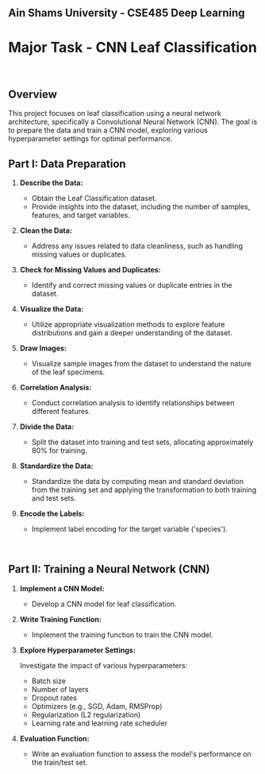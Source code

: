 ## Ain Shams University - CSE485 Deep Learning

# Major Task - CNN Leaf Classification

<br>



## Overview

This project focuses on leaf classification using a neural network architecture, specifically a Convolutional Neural Network (CNN). The goal is to prepare the data and train a CNN model, exploring various hyperparameter settings for optimal performance.

## Part I: Data Preparation

1. **Describe the Data:**

   - Obtain the Leaf Classification dataset.
   - Provide insights into the dataset, including the number of samples, features, and target variables.

2. **Clean the Data:**

   - Address any issues related to data cleanliness, such as handling missing values or duplicates.

3. **Check for Missing Values and Duplicates:**

   - Identify and correct missing values or duplicate entries in the dataset.

4. **Visualize the Data:**

   - Utilize appropriate visualization methods to explore feature distributions and gain a deeper understanding of the dataset.

5. **Draw Images:**

   - Visualize sample images from the dataset to understand the nature of the leaf specimens.

6. **Correlation Analysis:**

   - Conduct correlation analysis to identify relationships between different features.

7. **Divide the Data:**

   - Split the dataset into training and test sets, allocating approximately 80% for training.

8. **Standardize the Data:**

   - Standardize the data by computing mean and standard deviation from the training set and applying the transformation to both training and test sets.

9. **Encode the Labels:**
   - Implement label encoding for the target variable ('species').

<br>

## Part II: Training a Neural Network (CNN)

1. **Implement a CNN Model:**

   - Develop a CNN model for leaf classification.

2. **Write Training Function:**

   - Implement the training function to train the CNN model.

3. **Explore Hyperparameter Settings:**

   Investigate the impact of various hyperparameters:

   - Batch size
   - Number of layers
   - Dropout rates
   - Optimizers (e.g., SGD, Adam, RMSProp)
   - Regularization (L2 regularization)
   - Learning rate and learning rate scheduler

5. **Evaluation Function:**
   - Write an evaluation function to assess the model's performance on the train/test set.

<br>
